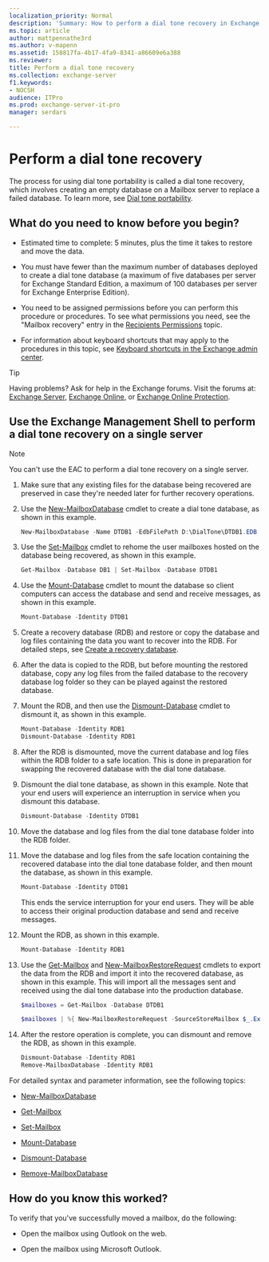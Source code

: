 ```yaml
---
localization_priority: Normal
description: 'Summary: How to perform a dial tone recovery in Exchange 2016 and Exchange 2019.'
ms.topic: article
author: mattpennathe3rd
ms.author: v-mapenn
ms.assetid: 158817fa-4b17-4fa9-8341-a86609e6a388
ms.reviewer:
title: Perform a dial tone recovery
ms.collection: exchange-server
f1.keywords:
- NOCSH
audience: ITPro
ms.prod: exchange-server-it-pro
manager: serdars

---
```


# Perform a dial tone recovery

The process for using dial tone portability is called a dial tone recovery, which involves creating an empty database on a Mailbox server to replace a failed database. To learn more, see [Dial tone portability](dial-tone-portability.md).

## What do you need to know before you begin?

- Estimated time to complete: 5 minutes, plus the time it takes to restore and move the data.

- You must have fewer than the maximum number of databases deployed to create a dial tone database (a maximum of five databases per server for Exchange Standard Edition, a maximum of 100 databases per server for Exchange Enterprise Edition).

- You need to be assigned permissions before you can perform this procedure or procedures. To see what permissions you need, see the "Mailbox recovery" entry in the [Recipients Permissions](../../permissions/feature-permissions/recipient-permissions.md) topic.

- For information about keyboard shortcuts that may apply to the procedures in this topic, see [Keyboard shortcuts in the Exchange admin center](../../about-documentation/exchange-admin-center-keyboard-shortcuts.md).

> [!TIP]
> Having problems? Ask for help in the Exchange forums. Visit the forums at: [Exchange Server](https://go.microsoft.com/fwlink/p/?linkId=60612), [Exchange Online](https://go.microsoft.com/fwlink/p/?linkId=267542), or [Exchange Online Protection](https://go.microsoft.com/fwlink/p/?linkId=285351).

## Use the Exchange Management Shell to perform a dial tone recovery on a single server

> [!NOTE]
> You can't use the EAC to perform a dial tone recovery on a single server.

1. Make sure that any existing files for the database being recovered are preserved in case they're needed later for further recovery operations.

2. Use the [New-MailboxDatabase](https://docs.microsoft.com/powershell/module/exchange/new-mailboxdatabase) cmdlet to create a dial tone database, as shown in this example.

   ```powershell
   New-MailboxDatabase -Name DTDB1 -EdbFilePath D:\DialTone\DTDB1.EDB
   ```

3. Use the [Set-Mailbox](https://docs.microsoft.com/powershell/module/exchange/set-mailbox) cmdlet to rehome the user mailboxes hosted on the database being recovered, as shown in this example.

   ```powershell
   Get-Mailbox -Database DB1 | Set-Mailbox -Database DTDB1
   ```

4. Use the [Mount-Database](https://docs.microsoft.com/powershell/module/exchange/mount-database) cmdlet to mount the database so client computers can access the database and send and receive messages, as shown in this example.

   ```powershell
   Mount-Database -Identity DTDB1
   ```

5. Create a recovery database (RDB) and restore or copy the database and log files containing the data you want to recover into the RDB. For detailed steps, see [Create a recovery database](create-recovery-dbs.md).

6. After the data is copied to the RDB, but before mounting the restored database, copy any log files from the failed database to the recovery database log folder so they can be played against the restored database.

7. Mount the RDB, and then use the [Dismount-Database](https://docs.microsoft.com/powershell/module/exchange/dismount-database) cmdlet to dismount it, as shown in this example.

   ```powershell
   Mount-Database -Identity RDB1
   Dismount-Database -Identity RDB1
   ```

8. After the RDB is dismounted, move the current database and log files within the RDB folder to a safe location. This is done in preparation for swapping the recovered database with the dial tone database.

9. Dismount the dial tone database, as shown in this example. Note that your end users will experience an interruption in service when you dismount this database.

   ```powershell
   Dismount-Database -Identity DTDB1
   ```

10. Move the database and log files from the dial tone database folder into the RDB folder.

11. Move the database and log files from the safe location containing the recovered database into the dial tone database folder, and then mount the database, as shown in this example.

    ```powershell
    Mount-Database -Identity DTDB1
    ```

    This ends the service interruption for your end users. They will be able to access their original production database and send and receive messages.

12. Mount the RDB, as shown in this example.

    ```powershell
    Mount-Database -Identity RDB1
    ```

13. Use the [Get-Mailbox](https://docs.microsoft.com/powershell/module/exchange/get-mailbox) and [New-MailboxRestoreRequest](https://docs.microsoft.com/powershell/module/exchange/new-mailboxrestorerequest) cmdlets to export the data from the RDB and import it into the recovered database, as shown in this example. This will import all the messages sent and received using the dial tone database into the production database.

    ```powershell
    $mailboxes = Get-Mailbox -Database DTDB1
    ```

    ```powershell
    $mailboxes | %{ New-MailboxRestoreRequest -SourceStoreMailbox $_.ExchangeGuid -SourceDatabase RDB1 -TargetMailbox $_ }
    ```

14. After the restore operation is complete, you can dismount and remove the RDB, as shown in this example.

    ```powershell
    Dismount-Database -Identity RDB1
    Remove-MailboxDatabase -Identity RDB1
    ```

For detailed syntax and parameter information, see the following topics:

- [New-MailboxDatabase](https://docs.microsoft.com/powershell/module/exchange/new-mailboxdatabase)

- [Get-Mailbox](https://docs.microsoft.com/powershell/module/exchange/get-mailbox)

- [Set-Mailbox](https://docs.microsoft.com/powershell/module/exchange/set-mailbox)

- [Mount-Database](https://docs.microsoft.com/powershell/module/exchange/mount-database)

- [Dismount-Database](https://docs.microsoft.com/powershell/module/exchange/dismount-database)

- [Remove-MailboxDatabase](https://docs.microsoft.com/powershell/module/exchange/remove-mailboxdatabase)

## How do you know this worked?

To verify that you've successfully moved a mailbox, do the following:

- Open the mailbox using Outlook on the web.

- Open the mailbox using Microsoft Outlook.
